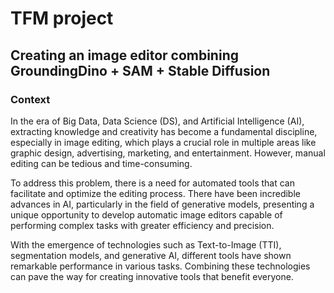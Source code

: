 # TFM project
## Creating an image editor combining GroundingDino + SAM + Stable Diffusion
### Context 
In the era of Big Data, Data Science (DS), and Artificial Intelligence (AI), extracting knowledge and creativity has become a fundamental discipline, especially in image editing, which plays a crucial role in multiple areas like graphic design, advertising, marketing, and entertainment. However, manual editing can be tedious and time-consuming.

To address this problem, there is a need for automated tools that can facilitate and optimize the editing process. There have been incredible advances in AI, particularly in the field of generative models, presenting a unique opportunity to develop automatic image editors capable of performing complex tasks with greater efficiency and precision.

With the emergence of technologies such as Text-to-Image (TTI), segmentation models, and generative AI, different tools have shown remarkable performance in various tasks. Combining these technologies can pave the way for creating innovative tools that benefit everyone.






